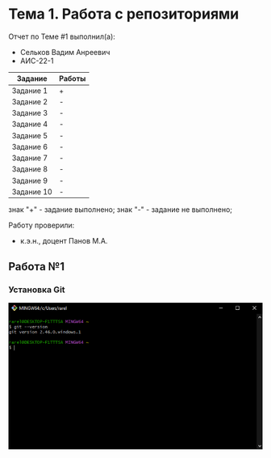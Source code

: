 # Тема 1. Работа с репозиториями
Отчет по Теме #1 выполнил(а):
- Сельков Вадим Анреевич
- АИС-22-1

| Задание | Работы |
| ------ | ------ |
| Задание 1 | + |
| Задание 2 | - |
| Задание 3 | - | 
| Задание 4 | - | 
| Задание 5 | - |
| Задание 6 | - | 
| Задание 7 | - | 
| Задание 8 | - | 
| Задание 9 | - |
| Задание 10 | - | 

знак "+" - задание выполнено; знак "-" - задание не выполнено;

Работу проверили:
- к.э.н., доцент Панов М.А.

## Работа №1 
### Установка Git

![Установка](/pic/1.1.png)

